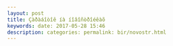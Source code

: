 ```yaml
---
layout: post
title: Çàðàáîòîê íà íîâîñòðîéêàõ
keywords: date: 2017-05-28 15:46
description: categories: permalink: bir/novostr.html
---
```


# 